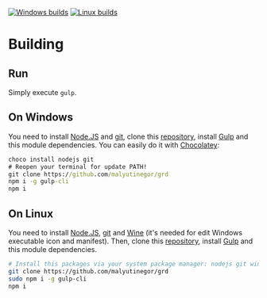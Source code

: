 [![Windows builds](https://img.shields.io/appveyor/ci/egorcod/grd.svg?style=flat-square)](https://ci.appveyor.com/project/egorcod/grd) [![Linux builds](https://img.shields.io/travis/malyutinegor/grd.svg?style=flat-square)](https://travis-ci.org/malyutinegor/grd) 

# Building

## Run
Simply execute `gulp`.

## On Windows

You need to install [Node.JS] and [git], clone this [repository], install [Gulp] and this module dependencies.
You can easily do it with [Chocolatey]: 
```cmd
choco install nodejs git
# Reopen your terminal for update PATH!
git clone https://github.com/malyutinegor/grd
npm i -g gulp-cli
npm i
```

## On Linux
You need to install [Node.JS], [git] and [Wine] (it\'s needed for edit Windows executable icon and manifest).
Then, clone this [repository], install [Gulp] and this module dependencies.
```bash
# Install this packages via your system package manager: nodejs git wine
git clone https://github.com/malyutinegor/grd
sudo npm i -g gulp-cli
npm i
```

[Wine]: https://winehq.org/
[git]: https://git-scm.com/
[repository]: https://github.com/malyutinegor/grd
[Node.JS]: https://nodejs.org/
[Gulp]: https://gulpjs.com/
[Chocolatey]: https://chocolatey.org/